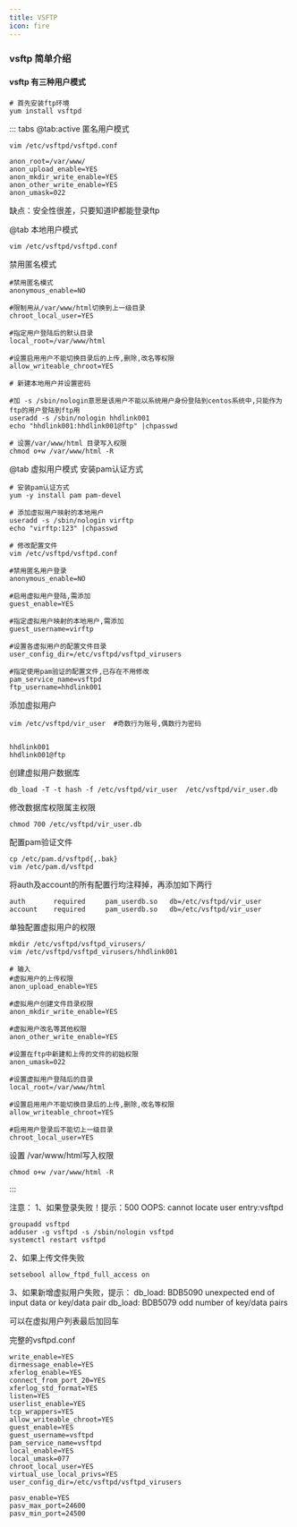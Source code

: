 ```yaml
---
title: VSFTP
icon: fire
---
```


### vsftp 简单介绍

#### vsftp 有三种用户模式

```shell
# 首先安装ftp环境
yum install vsftpd
```

::: tabs
@tab:active  匿名用户模式

```text
vim /etc/vsftpd/vsftpd.conf
```

```shell
anon_root=/var/www/
anon_upload_enable=YES
anon_mkdir_write_enable=YES
anon_other_write_enable=YES
anon_umask=022
```
缺点：安全性很差，只要知道IP都能登录ftp

@tab 本地用户模式
```text
vim /etc/vsftpd/vsftpd.conf
```

禁用匿名模式
```shell
#禁用匿名模式
anonymous_enable=NO

#限制用从/var/www/html切换到上一级目录
chroot_local_user=YES

#指定用户登陆后的默认目录
local_root=/var/www/html

#设置启用用户不能切换目录后的上传,删除,改名等权限
allow_writeable_chroot=YES
```

```shell
# 新建本地用户并设置密码

#加 -s /sbin/nologin意思是该用户不能以系统用户身份登陆到centos系统中,只能作为ftp的用户登陆到ftp用
useradd -s /sbin/nologin hhdlink001
echo "hhdlink001:hhdlink001@ftp" |chpasswd

# 设置/var/www/html 目录写入权限
chmod o+w /var/www/html -R
```


@tab 虚拟用户模式
安装pam认证方式

```shell
# 安装pam认证方式
yum -y install pam pam-devel
```

```shell
# 添加虚拟用户映射的本地用户
useradd -s /sbin/nologin virftp
echo "virftp:123" |chpasswd
```

```shell
# 修改配置文件
vim /etc/vsftpd/vsftpd.conf
```

```shell
#禁用匿名用户登录
anonymous_enable=NO

#启用虚拟用户登陆,需添加
guest_enable=YES

#指定虚拟用户映射的本地用户,需添加
guest_username=virftp

#设置各虚拟用户的配置文件目录
user_config_dir=/etc/vsftpd/vsftpd_virusers

#指定使用pam验证的配置文件,已存在不用修改
pam_service_name=vsftpd
ftp_username=hhdlink001
```

添加虚拟用户
```shell
vim /etc/vsftpd/vir_user  #奇数行为账号,偶数行为密码

			
hhdlink001
hhdlink001@ftp
```

创建虚拟用户数据库
```shell
db_load -T -t hash -f /etc/vsftpd/vir_user  /etc/vsftpd/vir_user.db
```

修改数据库权限属主权限
```shell
chmod 700 /etc/vsftpd/vir_user.db
```

配置pam验证文件
```shell
cp /etc/pam.d/vsftpd{,.bak}
vim /etc/pam.d/vsftpd
```

将auth及account的所有配置行均注释掉，再添加如下两行
```shell
auth       required     pam_userdb.so   db=/etc/vsftpd/vir_user  
account    required     pam_userdb.so   db=/etc/vsftpd/vir_user
```

单独配置虚拟用户的权限
```shell
mkdir /etc/vsftpd/vsftpd_virusers/
vim /etc/vsftpd/vsftpd_virusers/hhdlink001

# 输入
#虚拟用户的上传权限
anon_upload_enable=YES

#虚拟用户创建文件目录权限
anon_mkdir_write_enable=YES

#虚拟用户改名等其他权限
anon_other_write_enable=YES

#设置在ftp中新建和上传的文件的初始权限
anon_umask=022

#设置虚拟用户登陆后的目录
local_root=/var/www/html

#设置启用用户不能切换目录后的上传,删除,改名等权限
allow_writeable_chroot=YES

#启用用户登录后不能切上一级目录
chroot_local_user=YES
```

设置 /var/www/html写入权限
```shell
chmod o+w /var/www/html -R
```
:::

注意： 
1、如果登录失败！提示：500 OOPS: cannot locate user entry:vsftpd
```shell
groupadd vsftpd 
adduser -g vsftpd -s /sbin/nologin vsftpd 
systemctl restart vsftpd
```

2、如果上传文件失败
```shell
setsebool allow_ftpd_full_access on
```

3、如果新增虚拟用户失败，提示：
db_load: BDB5090 unexpected end of input data or key/data pair 
db_load: BDB5079 odd number of key/data pairs

可以在虚拟用户列表最后加回车

完整的vsftpd.conf
```text
write_enable=YES
dirmessage_enable=YES
xferlog_enable=YES
connect_from_port_20=YES
xferlog_std_format=YES
listen=YES
userlist_enable=YES
tcp_wrappers=YES
allow_writeable_chroot=YES
guest_enable=YES
guest_username=vsftpd
pam_service_name=vsftpd
local_enable=YES
local_umask=077
chroot_local_user=YES
virtual_use_local_privs=YES
user_config_dir=/etc/vsftpd/vsftpd_virusers

pasv_enable=YES
pasv_max_port=24600
pasv_min_port=24500

```

